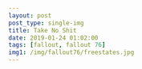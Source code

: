 ```yaml
---
layout: post
post_type: single-img
title: Take No Shit
date: 2019-01-24 01:02:00
tags: [fallout, fallout 76]
img1: /img/fallout76/freestates.jpg
---
```

